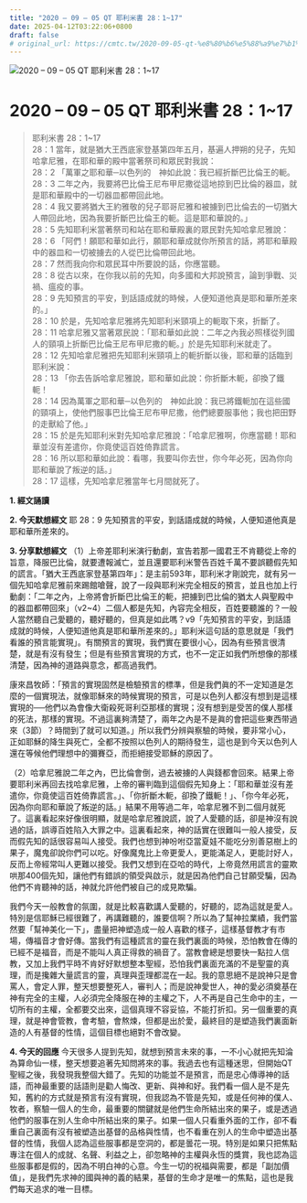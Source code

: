 ```yaml
---
title: "2020 – 09 – 05 QT 耶利米書 28：1~17"
date: 2025-04-12T03:22:06+0800
draft: false
# original_url: https://cmtc.tw/2020-09-05-qt-%e8%80%b6%e5%88%a9%e7%b1%b3%e6%9b%b8-28%ef%bc%9a117
---
```


![2020 – 09 – 05 QT 耶利米書 28：1\~17](/images/qt.jpg   "2020 – 09 – 05 QT 耶利米書 28：1\~17")

# 2020 – 09 – 05 QT 耶利米書 28：1\~17

> 耶利米書 28：1\~17  
> 28：1 當年，就是猶大王西底家登基第四年五月，基遍人押朔的兒子，先知哈拿尼雅，在耶和華的殿中當著祭司和眾民對我說：  
> 28：2 「萬軍之耶和華─以色列的　神如此說：我已經折斷巴比倫王的軛。  
> 28：3 二年之內，我要將巴比倫王尼布甲尼撒從這地掠到巴比倫的器皿，就是耶和華殿中的一切器皿都帶回此地。  
> 28：4 我又要將猶大王約雅敬的兒子耶哥尼雅和被擄到巴比倫去的一切猶大人帶回此地，因為我要折斷巴比倫王的軛。這是耶和華說的。」  
> 28：5 先知耶利米當著祭司和站在耶和華殿裏的眾民對先知哈拿尼雅說：  
> 28：6 「阿們！願耶和華如此行，願耶和華成就你所預言的話，將耶和華殿中的器皿和一切被擄去的人從巴比倫帶回此地。  
> 28：7 然而我向你和眾民耳中所要說的話，你應當聽。  
> 28：8 從古以來，在你我以前的先知，向多國和大邦說預言，論到爭戰、災禍、瘟疫的事。  
> 28：9 先知預言的平安，到話語成就的時候，人便知道他真是耶和華所差來的。」  
> 28：10 於是，先知哈拿尼雅將先知耶利米頸項上的軛取下來，折斷了。  
> 28：11 哈拿尼雅又當著眾民說：「耶和華如此說：二年之內我必照樣從列國人的頸項上折斷巴比倫王尼布甲尼撒的軛。」於是先知耶利米就走了。  
> 28：12 先知哈拿尼雅把先知耶利米頸項上的軛折斷以後，耶和華的話臨到耶利米說：  
> 28：13 「你去告訴哈拿尼雅說，耶和華如此說：你折斷木軛，卻換了鐵軛！  
> 28：14 因為萬軍之耶和華─以色列的　神如此說：我已將鐵軛加在這些國的頸項上，使他們服事巴比倫王尼布甲尼撒，他們總要服事他；我也把田野的走獸給了他。」  
> 28：15 於是先知耶利米對先知哈拿尼雅說：「哈拿尼雅啊，你應當聽！耶和華並沒有差遣你，你竟使這百姓倚靠謊言。  
> 28：16 所以耶和華如此說：看哪，我要叫你去世，你今年必死，因為你向耶和華說了叛逆的話。」  
> 28：17 這樣，先知哈拿尼雅當年七月間就死了。

**1. 經文誦讀**

**2.  今天默想經文**
耶 28：9 先知預言的平安，到話語成就的時候，人便知道他真是耶和華所差來的。

**3. 分享默想經文**
（1）上帝差耶利米演行動劇，宣告若那一國君王不肯聽從上帝的旨意，降服巴比倫，就要遭報滅亡，並且還要耶利米警告百姓千萬不要誤聽假先知的謊言。「猶大王西底家登基第四年」：是主前593年，耶利米才剛說完，就有另一個先知哈拿尼雅前來踢館嗆聲，說了一段與耶利米完全相反的預言，並且也加上行動劇：「二年之內，上帝將會折斷巴比倫王的軛，把擄到巴比倫的猶太人與聖殿中的器皿都帶回來」（v2\~4）二個人都是先知，內容完全相反，百姓要聽誰的？一般人當然聽自己愛聽的，聽好聽的，但真是如此嗎？v9「先知預言的平安，到話語成就的時候，人便知道他真是耶和華所差來的。」耶利米這句話的意思就是「我們看誰的預言能實現」。有關預言的實現，我們實在要很小心，因為有些預言很清楚，就是有沒有發生；但是有些預言實現的方式，也不一定正如我們所想像的那樣清楚，因為神的道路與意念，都高過我們。

康來昌牧師：「預言的實現固然是檢驗預言的標準，但是我們眞的不一定知道是怎麼的一個實現法，就像耶穌來的時候實現的預言，可是以色列人都沒有想到是這樣實現的──他們以為會像大衛殺死哥利亞那樣的實現；沒有想到是受苦的僕人那樣的死法，那樣的實現。不過這裏夠清楚了，兩年之內是不是眞的會把這些東西带過來（3節）？時間到了就可以知道。」所以我們分辨與察驗的時候，要非常小心，正如耶穌的降生與死亡，全都不按照以色列人的期待發生，這也是到今天以色列人還在等候他們理想中的彌賽亞，而拒絕接受耶穌的原因了。

（2）哈拿尼雅說二年之內，巴比倫會倒，過去被擄的人與錢都會回來。結果上帝要耶利米再回去找哈拿尼雅，上帝的審判臨到這個假先知身上：「耶和華並沒有差遣你，你竟使這百姓倚靠謊言。」、「你折斷木軛，卻換了鐵軛！」、「你今年必死，因為你向耶和華說了叛逆的話。」結果不用等過二年，哈拿尼雅不到二個月就死了。這裏看起來好像很明顯，就是哈拿尼雅說謊，說了人愛聽的話，卻是神沒有說過的話，誤導百姓陷入大罪之中。這裏看起來，神的話實在很難叫一般人接受，反而假先知的話很容易叫人接受。我們也想到神吩咐亞當夏娃不能吃分別善惡樹上的果子，魔鬼卻說你們可以吃。好像魔鬼比上帝更愛人，更能滿足人，更能討好人，反而上帝經常叫人更難以接受。我們又想到在亞哈的時代，上帝竟然用謊言的靈欺哄那400個先知，讓他們有錯誤的領受與啟示，就是因為他們自己甘願受騙，因為他們不肯聽神的話，神就允許他們被自己的成見欺騙。

我們今天一般教會的氛圍，就是比較喜歡講人愛聽的，好聽的，認為這就是愛人。特別是信耶穌已經很難了，再講難聽的，誰要信啊？所以為了幫神拉業績，我們當然要「幫神美化一下」，盡量把神塑造成一般人喜歡的樣子，這樣基督教才有市場，傳福音才會好傳。當我們有這種謊言的靈在我們裏面的時候，恐怕教會在傳的已經不是福音，而是不能叫人真正得救的禍音了。當教會總是想要快一點拉人信教，又加上我們平時不肯好好默想整本聖經，恐怕我們裏面充滿的不是聖靈的真理，而是攙雜大量謊言的靈，真理與歪理都混在一起。我的意思絕不是說神只是會罵人，會定人罪，整天想要整死人，審判人；而是說神愛世人，神的愛必須奠基在神有完全的主權，人必須完全降服在神的主權之下，人不再是自己生命中的主，一切所有的主權，全都要交出來，這個真理不容妥協，不能打折扣。另一個重要的真理，就是神會管教，會考驗，會熬煉，但都是出於愛，最終目的是塑造我們裏面新造的人有基督的性情，這個目標也絕對不會改變。

**4. 今天的回應**
今天很多人提到先知，就想到預言未來的事，一不小心就把先知淪為算命仙一樣，整天想要追著先知問將來的事。我過去也有這種迷思，但開始QT聖經之後，我發現我整個大錯了。先知的功能並不是預言，而是忠心傳導神的話語，而神最重要的話語則是勸人悔改、更新、與神和好。我們看一個人是不是先知，舊約的方式就是預言有沒有實現，但我認為不管是先知，或是任何神的僕人、牧者，察驗一個人的生命，最重要的關鍵就是他們生命所結出來的果子，或是透過他們的服事在別人生命中所結出來的果子。如果一個人只看重外面的工作，卻不看重自己裏面有沒有被塑造出基督的品格與性情，也不看重在別人的生命中塑造出基督的性情，我個人認為這些服事都是空洞的，都是曇花一現。特別是如果只把焦點專注在個人的成就、名聲、利益之上，卻忽略神的主權與永恆的獎賞，我也認為這些服事都是假的，因為不明白神的心意。今生一切的祝福與需要，都是「副加價值」，是我們先求神的國與神的義的結果，基督的生命才是唯一的焦點，這也是我們每天追求的唯一目標。
